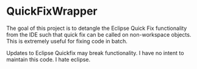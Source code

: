 # QuickFixWrapper

The goal of this project is to detangle the Eclipse Quick Fix functionality from the IDE such that quick fix can be called on non-workspace objects. This is extremely useful for fixing code in batch. 

Updates to Eclipse Quickfix may break functionality. I have no intent to maintain this code. I hate eclipse. 
